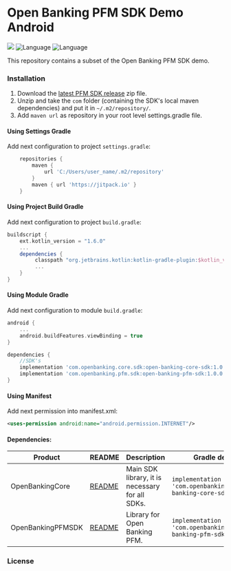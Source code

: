# Open Banking PFM SDK Demo Android

![](https://img.shields.io/badge/minSDK-24+-blue.svg) ![Language](https://img.shields.io/badge/Language-Java-orange.svg) ![Language](https://img.shields.io/badge/Language-Kotlin-purple.svg)

This repository contains a subset of the Open Banking PFM SDK demo.

### Installation

1. Download the [latest PFM SDK release](https://github.com/ob-pfm/open-banking-demo-android/releases) zip file.
2. Unzip and take the `com` folder (containing the SDK's local maven dependencies) and put it in `~/.m2/repository/`.
3. Add `maven url` as repository in your root level settings.gradle file.

#### Using Settings Gradle

Add next configuration to project `settings.gradle`:

```gradle
    repositories {
        maven {
            url 'C:/Users/user_name/.m2/repository'
        }
        maven { url 'https://jitpack.io' }
    }
```

#### Using Project Build Gradle

Add next configuration to project `build.gradle`:

```gradle
buildscript {
    ext.kotlin_version = "1.6.0"
    ...
    dependencies {
         classpath "org.jetbrains.kotlin:kotlin-gradle-plugin:$kotlin_version"
         ...
    }
}
```

#### Using Module Gradle

Add next configuration to module `build.gradle`:

```build.gradle
android {
    ...
    android.buildFeatures.viewBinding = true
}

dependencies {
    //SDK's
    implementation 'com.openbanking.core.sdk:open-banking-core-sdk:1.0.0'
    implementation 'com.openbanking.pfm.sdk:open-banking-pfm-sdk:1.0.0'
}
```

#### Using Manifest

Add next permission into manifest.xml:

```xml
<uses-permission android:name="android.permission.INTERNET"/>
```

#### Dependencies:

| Product               | README                                                                                               | Description                                                                                                         | Gradle dependency                                                               |
| --------------------- | ---------------------------------------------------------------------------------------------------- | ------------------------------------------------------------------------------------------------------------------- | ------------------------------------------------------------------------------- |
| OpenBankingCore   | [README](https://github.com/ob-pfm/open-banking-demo-android/tree/develop/documentation/README-OpenBankingCore.md)                    | Main SDK library, it is necessary for all SDKs.                                                                | `implementation 'com.openbanking.core.sdk:open-banking-core-sdk:1.0.0'` |
| OpenBankingPFMSDK     | [README](https://github.com/ob-pfm/open-banking-demo-android/tree/develop/documentation/README-OpenBankingPFMSDK.md)     | Library for Open Banking PFM. | `implementation 'com.openbanking.pfm.sdk:open-banking-pfm-sdk:1.0.0'`                     |

### License
